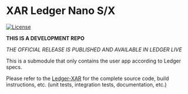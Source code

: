 # XAR Ledger Nano S/X
[![License](https://img.shields.io/badge/License-Apache%202.0-blue.svg)](https://opensource.org/licenses/Apache-2.0)

**THIS IS A DEVELOPMENT REPO**

*THE OFFICIAL RELEASE IS PUBLISHED AND AVAILABLE IN LEDGER LIVE*

This is a submodule that only contains the user app according to Ledger specs.

Please refer to the [Ledger-XAR](https://github.com/zondax/ledger-xar) for the complete source code, build instructions, etc. (unit tests, integration tests, documentation, etc.)
